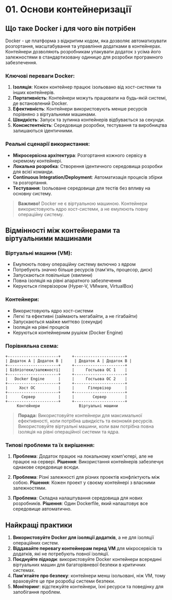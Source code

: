 # 01. Основи контейнеризації

## Що таке Docker і для чого він потрібен

Docker - це платформа з відкритим кодом, яка дозволяє автоматизувати розгортання, масштабування та управління додатками в контейнерах. Контейнери дозволяють розробникам упакувати додаток з усіма його залежностями в стандартизовану одиницю для розробки програмного забезпечення.

### Ключові переваги Docker:

1. **Ізоляція**: Кожен контейнер працює ізольовано від хост-системи та інших контейнерів.
2. **Портативність**: Контейнери можуть працювати на будь-якій системі, де встановлений Docker.
3. **Ефективність**: Контейнери використовують менше ресурсів порівняно з віртуальними машинами.
4. **Швидкість**: Запуск та зупинка контейнерів відбувається за секунди.
5. **Консистентність**: Середовище розробки, тестування та виробництва залишаються ідентичними.

### Реальні сценарії використання:

-   **Мікросервісна архітектура**: Розгортання кожного сервісу в окремому контейнері.
-   **Локальна розробка**: Створення ідентичного середовища розробки для всієї команди.
-   **Continuous Integration/Deployment**: Автоматизація процесів збірки та розгортання.
-   **Тестування**: Ізольоване середовище для тестів без впливу на основну систему.

> **Важливо!** Docker не є віртуальною машиною. Контейнери використовують ядро хост-системи, а не емулюють повну операційну систему.

## Відмінності між контейнерами та віртуальними машинами

### Віртуальні машини (VM):

-   Емулюють повну операційну систему включно з ядром
-   Потребують значно більше ресурсів (пам'ять, процесор, диск)
-   Запускаються повільніше (хвилини)
-   Повна ізоляція на рівні апаратного забезпечення
-   Керуються гіпервізором (Hyper-V, VMware, VirtualBox)

### Контейнери:

-   Використовують ядро хост-системи
-   Легкі та ефективні (займають мегабайти, а не гігабайти)
-   Запускаються майже миттєво (секунди)
-   Ізоляція на рівні процесів
-   Керуються контейнерним рушієм (Docker Engine)

### Порівняльна схема:

```
+----------------------+     +----------------------+
| Додаток A | Додаток B |     | Додаток A | Додаток B |
+----------------------+     +----------------------+
| Бібліотеки/залежності|     |     Гостьова ОС 1    |
+----------------------+     +----------------------+
|   Docker Engine      |     |     Гостьова ОС 2    |
+----------------------+     +----------------------+
|     Хост ОС          |     |      Гіпервізор      |
+----------------------+     +----------------------+
|      Сервер          |     |        Сервер        |
+----------------------+     +----------------------+
     Контейнери                 Віртуальні машини
```

> **Порада:** Використовуйте контейнери для максимальної ефективності, коли потрібна швидкість та економія ресурсів. Використовуйте віртуальні машини, коли вам потрібна повна ізоляція на рівні операційної системи та ядра.

### Типові проблеми та їх вирішення:

1. **Проблема**: Додаток працює на локальному комп'ютері, але не працює на сервері.
   **Рішення**: Використання контейнерів забезпечує однакове середовище всюди.

2. **Проблема**: Різні залежності для різних проектів конфліктують між собою.
   **Рішення**: Кожен проект у своєму контейнері з власними залежностями.

3. **Проблема**: Складна налаштування середовища для нових розробників.
   **Рішення**: Один Dockerfile, який налаштовує все середовище автоматично.

## Найкращі практики

1. **Використовуйте Docker для ізоляції додатків**, а не для ізоляції операційних систем.
2. **Віддавайте перевагу контейнерам перед VM** для мікросервісів та додатків, які не потребують повної ізоляції.
3. **Поєднуйте підходи**: використовуйте Docker контейнери всередині віртуальних машин для багаторівневої безпеки в критичних системах.
4. **Пам'ятайте про безпеку**: контейнери менш ізольовані, ніж VM, тому враховуйте це при розробці системи безпеки.
5. **Моніторинг**: відстежуйте контейнери, їхні ресурси та поведінку для запобігання проблем.
